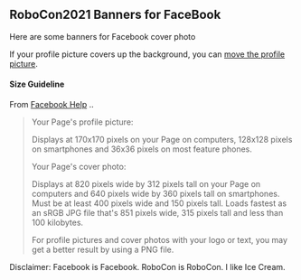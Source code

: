 ## RoboCon2021 Banners for FaceBook

Here are some banners for Facebook cover photo

If your profile picture covers up the background, you can [move the profile picture](https://www.facebook.com/help/146846195386449).

#### Size Guideline
From [Facebook Help](https://www.facebook.com/help/125379114252045) ..

>Your Page's profile picture:
>
>    Displays at 170x170 pixels on your Page on computers, 128x128 pixels on smartphones and 36x36 pixels on most feature phones.
>
>Your Page's cover photo:
>
>    Displays at 820 pixels wide by 312 pixels tall on your Page on computers and 640 pixels wide by 360 pixels tall on smartphones.
>        Must be at least 400 pixels wide and 150 pixels tall.
>	    Loads fastest as an sRGB JPG file that's 851 pixels wide, 315 pixels tall and less than 100 kilobytes.
>
>For profile pictures and cover photos with your logo or text, you may get a better result by using a PNG file.


Disclaimer: Facebook is Facebook. RoboCon is RoboCon. I like Ice Cream.